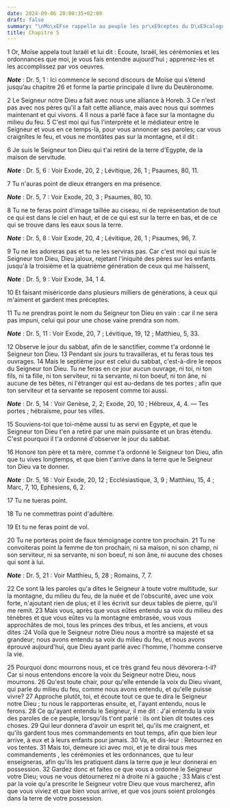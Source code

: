 ```yaml
---
date: 2024-09-06 20:00:35+02:00
draft: false
summary: "\nMo\xEFse rappelle au peuple les pr\xE9ceptes du D\xE9calogue.\n"
title: Chapitre 5
---
```





1 Or, Moïse appela tout Israël et lui dit : Ecoute, Israël, les cérémonies et les ordonnances que moi, je vous fais entendre aujourd'hui ; apprenez-les et les accomplissez par vos oeuvres.

***Note*** :  Dr. 5, 1 : Ici commence le second discours de Moïse qui s’étend jusqu’au chapitre 26 et forme la partie principale d livre du Deutéronome.


2 Le Seigneur notre Dieu a fait avec nous une alliance à Horeb. 3 Ce n'est pas avec nos pères qu'il a fait cette alliance, mais avec nous qui sommes maintenant et qui vivons. 4 Il nous a parlé face à face sur la montagne du milieu du feu. 5 C'est moi qui fus l'interprète et le médiateur entre le Seigneur et vous en ce temps-là, pour vous annoncer ses paroles; car vous craignîtes le feu, et vous ne montâtes pas sur la montagne, et il dit :


6 Je suis le Seigneur ton Dieu qui t'ai retiré de la terre d'Egypte, de la maison de servitude.

***Note*** :  Dr. 5, 6 : Voir Exode, 20, 2 ; Lévitique, 26, 1 ; Psaumes, 80, 11.


7 Tu n'auras point de dieux étrangers en ma présence.

***Note*** :  Dr. 5, 7 : Voir Exode, 20, 3 ; Psaumes, 80, 10.


8 Tu ne te feras point d'image taillée au ciseau, ni de représentation de tout ce qui est dans le ciel en haut, et de ce qui est sur la terre en bas, et de ce qui se trouve dans les eaux sous la terre.

***Note*** :  Dr. 5, 8 : Voir Exode, 20, 4 ; Lévitique, 26, 1 ; Psaumes, 96, 7.

9 Tu ne les adoreras pas et tu ne les serviras pas. Car c'est moi qui suis le Seigneur ton Dieu, Dieu jaloux, rejetant l'iniquité des pères sur les enfants jusqu'à la troisième et la quatrième génération de ceux qui me haïssent,

***Note*** :  Dr. 5, 9 : Voir Exode, 34, 1 4.

10 Et faisant miséricorde dans plusieurs milliers de générations, à ceux qui m'aiment et gardent mes préceptes.


11 Tu ne prendras point le nom du Seigneur ton Dieu en vain : car il ne sera pas impuni, celui qui pour une chose vaine prendra son nom.

***Note*** :  Dr. 5, 11 : Voir Exode, 20, 7 ; Lévitique, 19, 12 ; Matthieu, 5, 33.


12 Observe le jour du sabbat, afin de le sanctifier, comme t'a ordonné le Seigneur ton Dieu. 13 Pendant six jours tu travailleras, et tu feras tous tes ouvrages. 14 Mais le septième jour est celui du sabbat, c'est-à-dire le repos du Seigneur ton Dieu. Tu ne feras en ce jour aucun ouvrage, ni toi, ni ton fils, ni ta fille, ni ton serviteur, ni ta servante, ni ton boeuf, ni ton âne, ni aucune de tes bêtes, ni l'étranger qui est au-dedans de tes portes ; afin que ton serviteur et ta servante se reposent comme toi aussi.

***Note*** :  Dr. 5, 14 : Voir Genèse, 2, 2; Exode, 20, 10 ; Hébreux, 4, 4. ― Tes portes ; hébraïsme, pour tes villes.

15 Souviens-toi que toi-même aussi tu as servi en Egypte, et que le Seigneur ton Dieu t'en a retiré par une main puissante et un bras étendu. C'est pourquoi il t'a ordonné d'observer le jour du sabbat.


16 Honore ton père et ta mère, comme t'a ordonné le Seigneur ton Dieu, afin que tu vives longtemps, et que bien t'arrive dans la terre que le Seigneur ton Dieu va te donner.

***Note*** :  Dr. 5, 16 : Voir Exode, 20, 12 ; Ecclésiastique, 3, 9 ; Matthieu, 15, 4 ; Marc, 7, 10, Ephésiens, 6, 2.


17 Tu ne tueras point.


18 Tu ne commettras point d'adultère.


19 Et tu ne feras point de vol.


20 Tu ne porteras point de faux témoignage contre ton prochain. 21 Tu ne convoiteras point la femme de ton prochain, ni sa maison, ni son champ, ni son serviteur, ni sa servante, ni son boeuf, ni son âne, ni aucune des choses qui sont à lui.

***Note*** :  Dr. 5, 21 : Voir Matthieu, 5, 28 ; Romains, 7, 7.

22 Ce sont là les paroles qu'a dites le Seigneur à toute votre multitude, sur la montagne, du milieu du feu, de la nuée et de l'obscurité, avec une voix forte, n'ajoutant rien de plus; et il les écrivit sur deux tables de pierre, qu'il me remit. 23 Mais vous, après que vous eûtes entendu sa voix du milieu des ténèbres et que vous eûtes vu la montagne embrasée, vous vous approchâtes de moi, tous les princes des tribus, et les anciens, et vous dites :24 Voilà que le Seigneur notre Dieu nous a montré sa majesté et sa grandeur; nous avons entendu sa voix du milieu du feu, et nous avons éprouvé aujourd'hui, que Dieu ayant parlé avec l'homme, l'homme conserve la vie.


25 Pourquoi donc mourrons nous, et ce très grand feu nous dévorera-t-il? Car si nous entendons encore la voix du Seigneur notre Dieu, nous mourrons. 26 Qu'est toute chair, pour qu'elle entende la voix du Dieu vivant, qui parle du milieu du feu, comme nous avons entendu, et qu'elle puisse vivre? 27 Approche plutôt, toi, et écoute tout ce que te dira le Seigneur notre Dieu ; tu nous le rapporteras ensuite, et, l'ayant entendu, nous le ferons. 28 Ce qu'ayant entendu le Seigneur, il me dit : J'ai entendu la voix des paroles de ce peuple, lorsqu'ils t'ont parlé : ils ont bien dit toutes ces choses. 29 Qui leur donnera d'avoir un esprit tel, qu'ils me craignent, et qu'ils gardent tous mes commandements en tout temps, afin que bien leur arrive, à eux et à leurs enfants pour jamais. 30 Va, et dis-leur : Retournez en vos tentes. 31 Mais toi, demeure ici avec moi, et je te dirai tous mes commandements , les cérémonies et les ordonnances, que tu leur enseigneras, afin qu'ils les pratiquent dans la terre que je leur donnerai
en possession. 32 Gardez donc et faites ce que vous a ordonné le Seigneur votre Dieu; vous ne vous détournerez ni à droite ni à gauche ; 33 Mais c'est par la voie qu'a prescrite le Seigneur votre Dieu que vous marcherez, afin que vous viviez et que bien vous arrive, et que vos jours soient prolongés dans la terre de votre possession.

